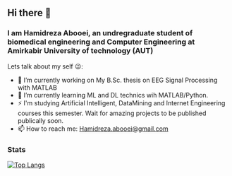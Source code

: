 ## Hi there 👋
### I am Hamidreza Abooei, an undregraduate student of biomedical engineering and Computer Engineering at Amirkabir University of technology (AUT)
Lets talk about my self 😉:
* 🔭 I’m currently working on My B.Sc. thesis on EEG Signal Processing with MATLAB
* 🌱 I’m currently learning ML and DL technics wih MATLAB/Python.
* ⚡ I'm studying Artificial Intelligent, DataMining and Internet Engineering courses this semester. Wait for amazing projects to be published publically soon.
* 📫 How to reach me: [Hamidreza.abooei@gmail.com](mailto:Hamidreza.abooei@gmail.com)


### Stats

[![Top Langs](https://github-readme-stats.vercel.app/api/top-langs/?username=hamidreza-abooei&layout=compact&exclude_repo=CSharpWPF&&hide=Perl,TeX)](https://github.com/anuraghazra/github-readme-stats)


<!--
**hamidreza-abooei/hamidreza-abooei** is a ✨ _special_ ✨ repository because its `README.md` (this file) appears on your GitHub profile.

Here are some ideas to get you started:

- 🔭 I’m currently working on ...
- 🌱 I’m currently learning ...
- 👯 I’m looking to collaborate on ...
- 🤔 I’m looking for help with ...
- 💬 Ask me about ...
- 📫 How to reach me: ...
- 😄 Pronouns: ...
- ⚡ Fun fact: ...
-->
